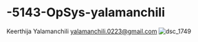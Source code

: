 # -5143-OpSys-yalamanchili
Keerthija Yalamanchili
yalamanchili.0223@gmail.com
![dsc_1749](https://cloud.githubusercontent.com/assets/16831508/12503559/350c650e-c08a-11e5-87ed-fc1b220bf7a5.JPG)

